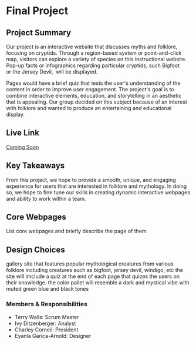 # Final Project

## Project Summary

Our project is an interactive website that discusses myths and folklore, focusing on cryptids. Through a region-based system or point-and-click map, visitors can explore a variety of species on this instructional website. Pop-up facts or infographics regarding particular cryptids, such Bigfoot or the Jersey Devil,  will be displayed.

Pages would have a brief quiz that tests the user's understanding of the content in order to improve user engagement. The project's goal is to combine interactive elements, education, and storytelling in an aesthetic that is appealing. Our group decided on this subject because of an interest with folklore and wanted to produce an entertaining and educational display.

## Live Link

[Coming Soon](https://url.com)

## Key Takeaways
From this project, we hope to provide a smooth, unique, and engaging experience for users that are interested in folklore and mythology. In doing so, we hope to fine tune our skills in creating dynamic interactive webpages and ability to work within a team.


## Core Webpages

List core webpages and briefly describe the page of them

## Design Choices

gallery site that features popular mythological creatures from various folklore including creatures such as bigfoot, jersey devil, windigo, etc the site will imclude a quiz at the end of each page that quizes the users on their knowledge. the color pallet will resemble a dark and mystical vibe with muted green blue and black tones

### Members & Responsibilities

- Terry Walls: Scrum Master
- Ivy Ditzenberger: Analyst
- Charley Corneil: President
- Eyanla Garica-Arnold: Designer
